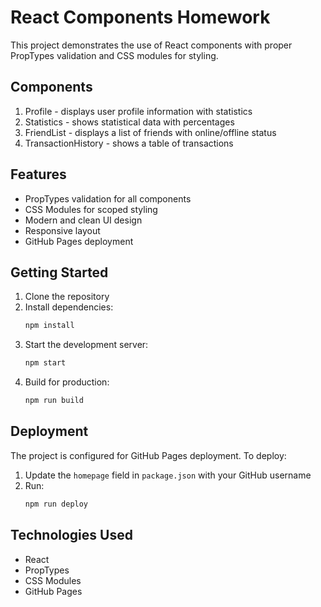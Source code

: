 # React Components Homework

This project demonstrates the use of React components with proper PropTypes validation and CSS modules for styling.

## Components

1. Profile - displays user profile information with statistics
2. Statistics - shows statistical data with percentages
3. FriendList - displays a list of friends with online/offline status
4. TransactionHistory - shows a table of transactions

## Features

- PropTypes validation for all components
- CSS Modules for scoped styling
- Modern and clean UI design
- Responsive layout
- GitHub Pages deployment

## Getting Started

1. Clone the repository
2. Install dependencies:
   ```bash
   npm install
   ```
3. Start the development server:
   ```bash
   npm start
   ```
4. Build for production:
   ```bash
   npm run build
   ```

## Deployment

The project is configured for GitHub Pages deployment. To deploy:

1. Update the `homepage` field in `package.json` with your GitHub username
2. Run:
   ```bash
   npm run deploy
   ```

## Technologies Used

- React
- PropTypes
- CSS Modules
- GitHub Pages

